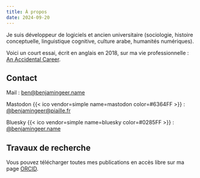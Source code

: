 ```yaml
---
title: À propos
date: 2024-09-20
---
```


Je suis développeur de logiciels et ancien universitaire (sociologie, histoire conceptuelle, linguistique cognitive, culture arabe, humanités numériques).

Voici un court essai, écrit en anglais en 2018, sur ma vie professionnelle : [An Accidental Career](https://medium.com/sci-five-university-of-basel/an-accidental-career-d09ca45de21a).

## Contact

Mail : [ben@benjamingeer.name](mailto:ben@benjamingeer.name)

Mastodon {{< ico vendor=simple name=mastodon color=#6364FF >}} : [@benjamingeer@piaille.fr](https://piaille.fr/@benjamingeer)

Bluesky {{< ico vendor=simple name=bluesky color=#0285FF >}} : [@benjamingeer.name](https://bsky.app/profile/benjamingeer.name)

## Travaux de recherche

Vous pouvez télécharger toutes mes publications en accès libre sur ma page [ORCID](https://orcid.org/0000-0002-2449-8558).
